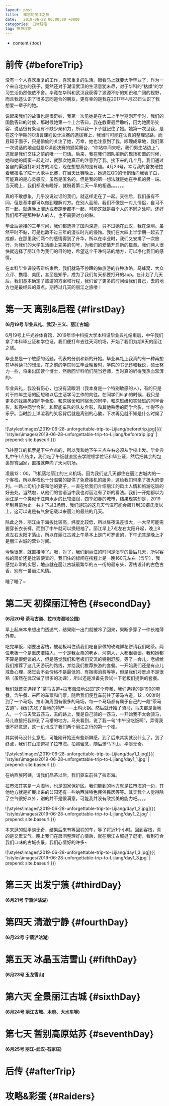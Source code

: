 ```yaml
---
layout: post
title:  难忘的丽江之旅
date:   2019-06-28 00:00:00 +0800
categories: 日常随笔
tag: 旅游攻略
---
```


* content
{:toc}


前传			{#beforeTrip}
====================================

没有一个人喜欢重复的工作，喜欢重复的生活。眼看马上就要大学毕业了，作为一个来自北方的孩子，竟然还对于潮湿武汉的生活意犹未尽，对于华科的“枯燥”的学习生活仍然依依不舍。毕竟在华科和武汉我获得了源源不断的知识和广阔的视野，而且我还认识了很多志同道合的朋友，更有幸的是我在2017年4月23日认识了我想爱一辈子的她。

说起来我们的故事也是很奇妙，我第一次见她是在大二上半学期刚开学时，我们的国励答辩的时候，那时候她第一个上台答辩，我在教室最后聆听，因为她面带笑容、说话很有条理有不缺少亲和力，所以我一下子就记住了她。她第一次见我，是在这个学期的C语言课程设计决赛的选拔赛上，我当时可能在认真的整理思路，而且碍于面子，只是偷偷的关注了她，万幸，她也注意到了我。顺理成章地，我们第一次说话的地点就是C课设决赛的颁奖舞台，“你站中间来吧，我们男生站边上”，这就是我们交往之前的唯一一句话。后来，我在我们团队招新的现场布置的时候，她和她的闺蜜一起走过，就那次她真正的注意到了我。接下来的几个月，我们通过各自的渠道打听对方的消息，现在想想真的是有趣。4月23号，幸亏我的舍友硬拉着我报名了院十大歌手比赛，在当天比赛晚上，她通过QQ的悄悄话向我表了白，可能真的是心灵感应，虽然是匿名的，但是我的第一想法就是她在手机的另一端。当天晚上，我们都没有睡好，就盼着第二天一早的相遇。。。。。。

真的不敢想象，几乎没说过话的我们，就这样走在了一起。交往后，我们虽有不同，但是基本都可以做到理解对方。在别人面前，我们不像是一对儿情侣，自习不在一起，就连晚上溜达或者跑步都不一起，可能这就是每个人的不同之处吧，还好我们都不是那种黏人的人，也不需要对方的黏。

毕业后紧接的三年时间，我们都选择了国内深造，只不过她在武汉，我在深圳。虽然平时不黏，可是也敌不过三年的漫长时光的侵蚀。我们在大四上半学期一起去了成都，在那里我们两个的感情得到了升华，所以在毕业时，我们又安排了一次旅行，为我们的大学生活画上完美的句号，为我们的爱情开启新的篇章。我们两人很快就选择了丽江作为我们的目的地，希望这个干净纯洁的地方，可以净化我们的感情。

在本科毕业课设答辩结束后，我们就马不停蹄的做旅游的各种攻略，马蜂窝、大众点评、携程、美团，甚至是知乎，成为了我们每天都要打开的app。在计划了几天后，我们基本确定了旅游的方案和行程，我们留了更多的时间给我们自己，去的地方也是最经典的景点。期待过几天的丽江之旅喽！


第一天  离别&启程		{#firstDay}
====================================

**(6月19号 毕业典礼、武汉-三义、丽江古城)**	

6月19号上午光谷体育馆，2019年华中科技大学本科设毕业典礼结束后，中午我们拿了本科毕业证和学位证，我们便打车去往天河机场，开始了我们为期6天的丽江之旅。

毕业总是一个敏感的话题，代表的分别和新的开始。毕业典礼上我真的有一种再想在华科读书的想法，在之前的学院师生毕业晚餐时，学院的书记还和我说，硕士努力一些，将来出国读个博士，然后回华科咱们院当老师，当时真的听得我热血澎湃的~

毕业典礼，我没有伤心，也没有流眼泪（我本身是一个特别敏感的人），有的只是对于四年生活的回想和以后生活学习工作的向往。在同学们high的时候，我只是更多的找熟悉的同学合影，和原宿舍和同宿舍的同学，和原班级和实验班的同学合影，和高中同学合影，和智能车队的队友合影，和其他熟悉的同学合影，忙得不亦乐乎。当时脸上洋溢着的笑容背后就是离别的心酸，下次再见就不知是什么时候了~


![\styles\images\2019-06-28-unforgettable-trip-to-Lijiang/beforetrip.jpg]({{ '\styles\images\2019-06-28-unforgettable-trip-to-Lijiang/beforetrip.jpg' | prepend: site.baseurl  }})


飞往丽江的机票是下午六点的，所以我和她下午三点左右必须从学校出发。毕业典礼中午1点结束，我们吃了午饭就直接去学院领学位证和毕业证，然后把其余的包裹邮寄回家，直接就奔向了天河机场。

凌晨12：00，飞机落地丽江的三义机场。因为我们这几天都住在丽江古城内的一个客栈，所以客栈也十分温馨的提供了免费接机的服务，这给我们带来了极大的便利。一路上司机小哥和他的妻子，一直在给我们介绍丽江的风土人情和旅游吃饭的好去处。当然啦，从他们的言语当中我也对丽江有了新的看法。我们一开始都以为丽江是一个类似于江南水乡的比较湿润，四季如春的城市，结果现实却是，2019年到目前为止一共才下过3场雨，我们游玩的这几天气温可能会飙升到30摄氏度以上，这可以说是有气象记载以来丽江的最热的几天。

除此之外，丽江由于海拔比较高，纬度比较低，所以昼夜温差很大，一大早可能需要穿长衣长裤，而到了中午就可以换短袖了。丽江早上7点左右太阳升起，晚上8点左右太阳才落山，所以在丽江古城上午基本上是门可罗雀的，下午尤其是晚上才是丽江古城的营业时间。

今晚很累，就直接睡了。哦，对了，我们到丽江的时间是淡季的最后几天，所以客栈的房价还是比较便宜的，我们住的标间在携程上是一晚160元左右（含早），我感觉非常的实惠，地点就在丽江古城最繁华的五一街的最东头，客栈设计的古色古香，别有一番丽江风情。

睡了睡了~

第二天  初探丽江特色		{#secondDay}
====================================

**(6月20号 茶马古道、拉市海湿地公园)**

早上起床本来想出门透透气，结果刚一出门就被冷了回来，果断多穿了一件长袖薄外套。

吃完早饭，刚要出客栈，被老板叫住请我们吃自家做的玫瑰鲜花饼请我们喝茶。两位老板一个是重庆涪陵人，一个是我女票的老乡，河南人，人都很善谈。我和她都不算是很健谈的人，但是感觉我们和老板们交流的特别舒服。等了一会儿，老板给我们推荐了这几天游玩的路线，并给我们推荐旅游的套餐。一开始我们还是有点儿戒备心理，感觉会不会价格不是最低的、有捆绑消费等等，但是我们对景点不是很熟（虽然在武汉做了很多的功课），所以还是准备先尝试一下老板们提供的套餐。

我们就首先选择了“茶马古道+拉市海湿地公园”这个套餐，我们选择的是190的套餐，含午餐、来回的车票和门票。随后我们便登车前往了茶马古道，12：00准时到了一个马场，拉市海周围有很多的马场，每一个马场都有属于自己的一段“茶马古道”，我们先吃了当地的特产——土鸡火锅。然后就开始了骑马，马夫都是当地人，一个马夫管五匹马，去的路上，我是自己骑的一匹马，一开始我不太会骑马，马儿直接把我带到了马槽的地方。马夫看到，说了我一句“中午没吃饭啊”，弄得我很不好意思，这一趴也成了我们两个丽江之行的第一个梗。

其实骑马没什么意思，可能刚开始还有些新鲜感，到了后来其实就没什么了。到了终点，我们在山顶俯视了拉市海。拍照留念，随后骑马下山，平淡无奇。

![\styles\images\2019-06-28-unforgettable-trip-to-Lijiang/day1_1.jpg]({{ '\styles\images\2019-06-28-unforgettable-trip-to-Lijiang/day1_1.jpg' | prepend: site.baseurl  }})

在纳西族阿姨，请我们品茶以后，我们驱车前往了拉市海。

拉市海其实是一片湿地，也是国家保护区。我们能到的地方就是拉市海的一边，其他地方就是扩展出来的公园还有一些纳西族特色民俗民居等等。其实我个人觉得除了空气很好以外，别的并不是很满意，可能我并没有欣赏美的能力吧。。。。

![\styles\images\2019-06-28-unforgettable-trip-to-Lijiang/day1_2.jpg]({{ '\styles\images\2019-06-28-unforgettable-trip-to-Lijiang/day1_2.jpg' | prepend: site.baseurl  }})

本来逛的就平淡无奇，结果后来有等回程的车，等了将近1个小时。回到客栈，真的是又累又气。晚上我们在房间整理好心情后，就在丽江古城逛了逛街，看到符合我们口味的古城夜景，我们心情好的许多~

![\styles\images\2019-06-28-unforgettable-trip-to-Lijiang/day1_3.jpg]({{ '\styles\images\2019-06-28-unforgettable-trip-to-Lijiang/day1_3.jpg' | prepend: site.baseurl  }})


第三天  出发宁蒗		{#thirdDay}
====================================

**(6月21号 宁蒗泸沽湖)**




第四天  清澈宁静  	{#fourthDay}
====================================

**(6月22号 宁蒗泸沽湖)**




第五天  冰晶玉洁雪山		 {#fifthDay}
====================================

**(6月23号 玉龙雪山)**




第六天  全景丽江古城   {#sixthDay}
====================================

**(6月24号 丽江古城、木府、大水车等)**




第七天  暂别高原姑苏		{#seventhDay}
====================================

**(6月25号 丽江-武汉-石家庄)**




后传		{#afterTrip}
====================================




攻略&彩蛋		{#Raiders}
====================================


